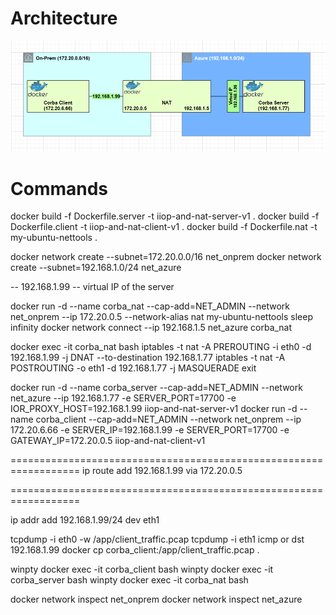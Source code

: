 # Architecture
![Architecture](misc/architecture.png)


# Commands

docker build -f Dockerfile.server -t iiop-and-nat-server-v1 .
docker build -f Dockerfile.client -t iiop-and-nat-client-v1 .
docker build -f Dockerfile.nat -t my-ubuntu-nettools .


docker network create --subnet=172.20.0.0/16 net_onprem
docker network create --subnet=192.168.1.0/24 net_azure



-- 192.168.1.99 -- virtual IP of the server


docker run -d --name corba_nat --cap-add=NET_ADMIN --network net_onprem --ip 172.20.0.5 --network-alias nat my-ubuntu-nettools sleep infinity
docker network connect --ip 192.168.1.5 net_azure corba_nat

docker exec -it corba_nat bash
iptables -t nat -A PREROUTING -i eth0 -d 192.168.1.99 -j DNAT --to-destination 192.168.1.77
iptables -t nat -A POSTROUTING -o eth1 -d 192.168.1.77 -j MASQUERADE
exit


docker run -d --name corba_server --cap-add=NET_ADMIN --network net_azure --ip 192.168.1.77 -e SERVER_PORT=17700 -e IOR_PROXY_HOST=192.168.1.99 iiop-and-nat-server-v1
docker run -d --name corba_client --cap-add=NET_ADMIN --network net_onprem --ip 172.20.6.66 -e SERVER_IP=192.168.1.99 -e SERVER_PORT=17700 -e GATEWAY_IP=172.20.0.5 iiop-and-nat-client-v1

==================================================================
ip route add 192.168.1.99 via 172.20.0.5



==================================================================

ip addr add 192.168.1.99/24 dev eth1

tcpdump -i eth0 -w /app/client_traffic.pcap
tcpdump -i eth1 icmp or dst 192.168.1.99
docker cp corba_client:/app/client_traffic.pcap .

winpty docker exec -it corba_client bash
winpty docker exec -it corba_server bash
winpty docker exec -it corba_nat bash


docker network inspect net_onprem
docker network inspect net_azure
